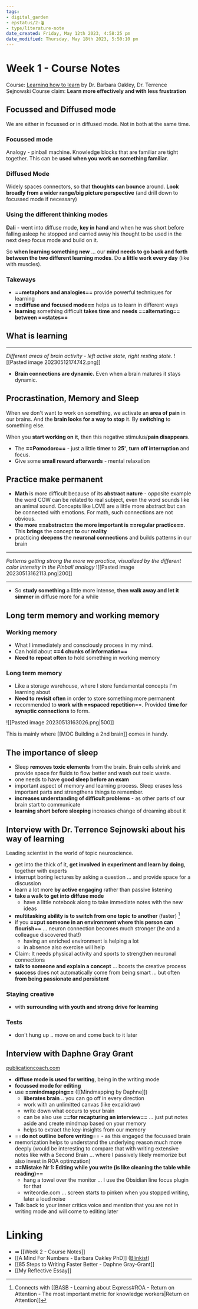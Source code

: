 ```yaml
---
tags: 
- digital_garden
- epstatus/2-🪴
- type/literature-note
date_created: Friday, May 12th 2023, 4:58:25 pm
date_modified: Thursday, May 18th 2023, 5:50:10 pm
---
```

# Week 1 - Course Notes
Course: [Learning how to learn](https://www.coursera.org/learn/learning-how-to-learn) by Dr. Barbara Oakley, Dr. Terrence Sejnowski
Course claim: **Learn more effectively and with less frustration**

## Focussed and Diffused mode
We are either in focussed or in diffused mode. Not in both at the same time.
### Focussed mode
Analogy - pinball machine. Knowledge blocks that are familiar are tight together. This can be **used when you work on something familiar**. 

### Diffused Mode
Widely spaces connectors, so that **thoughts can bounce** around. 
**Look broadly from a wider range/big picture perspective** (and drill down to focussed mode if necessary)

### Using the different thinking modes
**Dali** - went into diffuse mode, **key in hand** and when he was short before falling asleep he stopped and carried away his thought to be used in the next deep focus mode and build on it.

So **when learning something new** ... our **mind needs to go back and forth between the two different learning modes**. Do **a little work every day** (like with muscles).

### Takeways
* **==metaphors and analogies==** provide powerful techniques for learning
* **==diffuse and focused mode==** helps us to learn in different ways
* **learning** something difficult **takes time** and **needs ==alternating== between ==states==**

## What is learning
***
*Different areas of brain activity - left active state, right resting state.*
![[Pasted image 20230512174742.png]]

+ **Brain connections are dynamic.** Even when a brain matures it stays dynamic.

## Procrastination, Memory and Sleep
When we don't want to work on something, we activate an **area of pain** in our brains. And the **brain looks for a way to stop** it. By **switching** to something else.

When you **start working on it**, then this negative stimulus/**pain disappears**.

+ The **==Pomodoro==** - just a little **timer** to **25'**, **turn off interruption** and focus.
+ Give some **small reward afterwards** - mental relaxation

## Practice make permanent
+ **Math** is more difficult because of its **abstract nature** - opposite example the word COW can be related to real subject, even the word sounds like an animal sound. Concepts like LOVE are a little more abstract but can be connected with emotions. For math, such connections are not obvious.
+ **the more ==abstract== the more important is ==regular practice==**. This **brings** the concept **to** our **reality**
+ practicing **deepens** the **neuronal connections** and builds patterns in our brain


***
*Patterns getting strong the more we practice, visualized by the different color intensity in the Pinball analogy*
![[Pasted image 20230513162113.png|200]]

***

* So **study something** a little more intense, **then walk away and let it simmer** in diffuse more for a while

## Long term memory and working memory
### Working memory
* What I immediately and consciously process in my mind.
* Can hold about **==4 chunks of information==**
* **Need to repeat often** to hold something in working memory

### Long term memory
* Like a storage warehouse, where I store fundamental concepts I'm learning about
* **Need to revisit often** in order to store something more permanent
* recommended to **work with ==spaced repetition**==. Provided **time for synaptic connections** to form.

![[Pasted image 20230513163026.png|500]]


This is mainly where [[MOC Building a 2nd brain]] comes in handy.

## The importance of sleep
+ Sleep **removes toxic elements** from the brain. Brain cells shrink and provide space for fluids to flow better and wash out toxic waste.
+ one needs to have **good sleep before an exam**
+ important aspect of memory and learning process. Sleep erases less important parts and strengthens things to remember.
+ **increases understanding of difficult problems** - as other parts of our brain start to communicate 
+ **learning short before sleeping** increases change of dreaming about it

## Interview with Dr. Terrence Sejnowski about his way of learning
Leading scientist in the world of topic neuroscience.
+ get into the thick of it, **get involved in experiment and learn by doing**, together with experts
+ interrupt boring lectures by asking a question ... and provide space for a discussion
+ learn a lot more **by active engaging** rather than passive listening
+ **take a walk to get into diffuse mode**
	+ have a little notebook along to take immediate notes with the new ideas
+ **multitasking ability is to switch from one topic to another** (faster) [^1]
+ if you **==put someone in an environment where this person can flourish==** ... neuron connection becomes much stronger (he and a colleague discovered that!)
	+ having an enriched environment is helping a lot
	+ in absence also exercise will help 
+ Claim: It needs physical activity and sports to strengthen neuronal connections
+ **talk to someone and explain a concept** ... boosts the creative process
+ **success** does not automatically come from being smart ... but often **from being passionate and persistent**

### Staying creative
+ with **surrounding with youth and strong drive for learning**

### Tests
* don't hung up .. move on and come back to it later

## Interview with Daphne Gray Grant
[publicationcoach.com](publicationcoach.com)

+ **diffuse mode is used for writing**, being in the writing mode
+ **focussed mode for editing**
+ use **==mindmapping==** ([[Mindmapping by Daphne]])
	+ l**iberates brain** .. you can go off in every direction 
	+ work with an unlimitted canvas (like excalidraw)
	+ write down what occurs to your brain
	+ can be also use **==for recapturing an interview==** ... just put notes aside and create mindmap based on your memory
	+ helps to extract the key-insights from our memory
+ ==**do not outline before writing**== - as this engaged the focussed brain
+ memorization helps to understand the underlying reason much more deeply (would be interesting to compare that with writing extensive notes like with a Second Brain ... where I passively likely memorize but also invest in ROA optimzation)
+ **==Mistake Nr 1: Editing while you write (is like cleaning the table while reading)==**
	+ hang a towel over the monitor ... I use the Obsidian line focus plugin for that
	+ writeordie.com ... screen starts to pinken when you stopped writing, later a loud noise
+ Talk back to your inner critics voice and mention that you are not in writing mode and will come to editing later



# Linking
* ➡ [[Week 2 - Course Notes]]
* [[A Mind For Numbers - Barbara Oakley PhD]] ([Blinkist](https://www.blinkist.com/en/app/books/a-mind-for-numbers-en))
* [[85 Steps to Writing Faster Better - Daphne Gray-Grant]]
* [[My Reflective Essay]]

[^1]: Connects with [[BASB - Learning about Express#ROA - Return on Attention - The most important metric for knowledge workers|Return on Attention]]